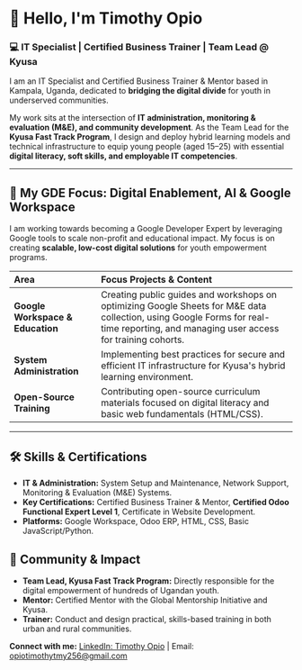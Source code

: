 # 👋 Hello, I'm Timothy Opio

### 💻 IT Specialist | Certified Business Trainer | Team Lead @ Kyusa

I am an IT Specialist and Certified Business Trainer & Mentor based in Kampala, Uganda, dedicated to **bridging the digital divide** for youth in underserved communities.

My work sits at the intersection of **IT administration, monitoring & evaluation (M&E), and community development**. As the Team Lead for the **Kyusa Fast Track Program**, I design and deploy hybrid learning models and technical infrastructure to equip young people (aged 15–25) with essential **digital literacy, soft skills, and employable IT competencies**.

---

## 🌟 My GDE Focus: Digital Enablement, AI & Google Workspace

I am working towards becoming a Google Developer Expert by leveraging Google tools to scale non-profit and educational impact. My focus is on creating **scalable, low-cost digital solutions** for youth empowerment programs.

| Area | Focus Projects & Content |
| :--- | :--- |
| **Google Workspace & Education** | Creating public guides and workshops on optimizing Google Sheets for M&E data collection, using Google Forms for real-time reporting, and managing user access for training cohorts. |
| **System Administration** | Implementing best practices for secure and efficient IT infrastructure for Kyusa's hybrid learning environment. |
| **Open-Source Training** | Contributing open-source curriculum materials focused on digital literacy and basic web fundamentals (HTML/CSS). |

---

<!--## 🚀 Repositories


| Repository Name | Description & Tech |
| :--- | :--- |
| **`kyusa-digital-curriculum`** | Open-source Markdown and HTML files for the Kyusa Fast Track Program's Digital Literacy curriculum (covering topics like Google Workspace basics, Digital Security, and Basic Web). |
| **`m-and-e-templates`** | Repository for M&E templates built on Google Sheets and Forms, featuring sample scripts for data validation or visualization. |
| **`youth-tech-solutions-ug`** | Simple Python/JavaScript scripts or Cloud Functions (if focusing on Cloud/Firebase) to solve common organizational problems (e.g., automating certificate generation, data cleanup, or simple SMS notifications). |
| **`basic-html-css-projects`** | Small, instructional projects used in my training sessions to teach foundational web development skills to youth. |

---
-->
## 🛠️ Skills & Certifications

* **IT & Administration:** System Setup and Maintenance, Network Support, Monitoring & Evaluation (M&E) Systems.
* **Key Certifications:** Certified Business Trainer & Mentor, **Certified Odoo Functional Expert Level 1**, Certificate in Website Development.
* **Platforms:** Google Workspace, Odoo ERP, HTML, CSS, Basic JavaScript/Python.

## 📣 Community & Impact

* **Team Lead, Kyusa Fast Track Program:** Directly responsible for the digital empowerment of hundreds of Ugandan youth.
* **Mentor:** Certified Mentor with the Global Mentorship Initiative and Kyusa.
* **Trainer:** Conduct and design practical, skills-based training in both urban and rural communities.

**Connect with me:** [LinkedIn: Timothy Opio](https://www.linkedin.com/in/timothy-opio-90327b224) | Email: opiotimothytmy256@gmail.com
